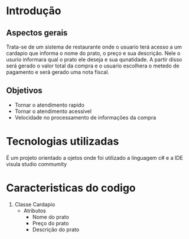 <h1> Introdução </h1>
<h2>Aspectos gerais </h2>
<p>Trata-se de um sistema de restaurante onde o usuario terá acesso a um cardapio que informa o nome do prato, o preço e sua descrição. Nele o usurio informara qual o prato ele deseja e sua qunatidade. A partir disso será gerado o valor total da compra e o usuario escolhera o metedo de pagamento e será gerado uma nota fiscal.</p>
<h2>Objetivos</h2>
<ul>
  <li>Tornar o atendimento rapido</li>
  <li>Tornar o atendimento acessivel</li>
  <li>Velocidade no processamento de informações da compra</li>
</ul>
<h1>Tecnologias utilizadas</h1>
<p>É um projeto orientado a ojetos onde foi utilizado a linguagem c# e a IDE visula studio commumity</p>
<h1>Caracteristicas do codigo</h1>
<ol>
<li>Classe Cardapio
  <ul>
     <li>Atributos
     <ul>
       <li>Nome do prato</li>
       <li>Preço do prato</li>
       <li>Descrição do prato</li>
     </ul>
     </li>
    
  </ul>
</li>
  
</ol>
